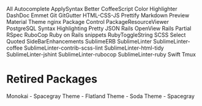All Autocomplete
ApplySyntax
Better CoffeeScript
Color Highlighter
DashDoc
Emmet
Git
GitGutter
HTML-CSS-JS Prettify
Markdown Preview
Material Theme
nginx
Package Control
PackageResourceViewer
PostgreSQL Syntax Highlighting
Pretty JSON
Rails OpenView
Rails Partial
RSpec
RuboCop
Ruby on Rails snippets
RubyToggleString
SCSS
Select Quoted
SideBarEnhancements
SublimeERB
SublimeLinter
SublimeLinter-coffee
SublimeLinter-contrib-scss-lint
SublimeLinter-html-tidy
SublimeLinter-jshint
SublimeLinter-rubocop
SublimeLinter-ruby
Swift
Tmux

# Retired Packages
Monokai - Spacegray
Theme - Flatland
Theme - Soda
Theme - Spacegray

